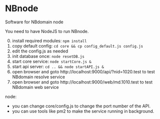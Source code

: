 # NBnode
Software for NBdomain node

You need to have NodeJS to run NBnode.

0. install required modules: `npm install`
1. copy default config: `cd core && cp config_default.js config.js`
2. edit the config.js as needed
3. init database once: `node resetDB.js`
4. start core service: `node startCore.js &`
5. start api server: `cd .. && node startAPI.js &`
6. open browser and goto http://localhost:9000/api/?nid=1020.test to test NBdomain resolve service
7. open browser and goto http://localhost:9000/web/md.1010.test to test NBdomain web service

node:
* you can change core/config.js to change the port number of the API.
* you can use tools like pm2 to make the service running in background.
